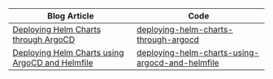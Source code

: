 

| Blog Article                                                                                                             | Code |
| ------------------------------------------------------------------------------------------------------------------------ | ---- |
| [Deploying Helm Charts through ArgoCD](https://blog.knell.it/deploying-helm-charts-through-argocd-streamlining-kubernetes-deployments) | [deploying-helm-charts-through-argocd](./deploying-helm-charts-through-argocd)
| [Deploying Helm Charts using ArgoCD and Helmfile](https://blog.knell.it/deploying-helm-charts-using-argocd-and-helmfile) | [deploying-helm-charts-using-argocd-and-helmfile](./deploying-helm-charts-using-argocd-and-helmfile)
